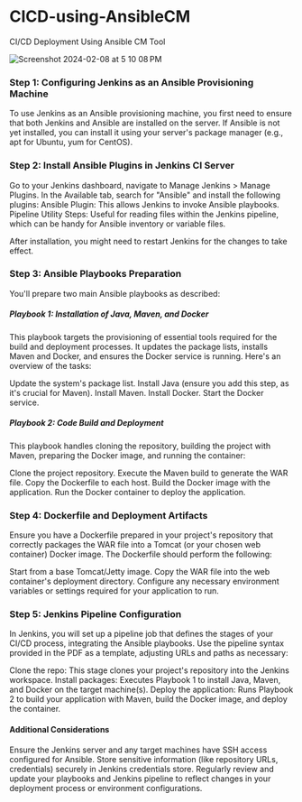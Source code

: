 # CICD-using-AnsibleCM
CI/CD Deployment Using Ansible CM Tool

![Screenshot 2024-02-08 at 5 10 08 PM](https://github.com/zubujams/CICD-using-AnsibleCM/assets/52971863/46baa38b-072c-4a52-bb4e-ab9d5f3848b3)

### Step 1: Configuring Jenkins as an Ansible Provisioning Machine
To use Jenkins as an Ansible provisioning machine, you first need to ensure that both Jenkins and Ansible are installed on the server. If Ansible is not yet installed, you can install it using your server's package manager (e.g., apt for Ubuntu, yum for CentOS).



### Step 2: Install Ansible Plugins in Jenkins CI Server
Go to your Jenkins dashboard, navigate to Manage Jenkins > Manage Plugins.
In the Available tab, search for "Ansible" and install the following plugins:
Ansible Plugin: This allows Jenkins to invoke Ansible playbooks.
Pipeline Utility Steps: Useful for reading files within the Jenkins pipeline, which can be handy for Ansible inventory or variable files.

After installation, you might need to restart Jenkins for the changes to take effect.



### Step 3: Ansible Playbooks Preparation
You'll prepare two main Ansible playbooks as described:

##### Playbook 1: Installation of Java, Maven, and Docker
This playbook targets the provisioning of essential tools required for the build and deployment processes. It updates the package lists, installs Maven and Docker, and ensures the Docker service is running. Here's an overview of the tasks:

Update the system's package list.
Install Java (ensure you add this step, as it's crucial for Maven).
Install Maven.
Install Docker.
Start the Docker service.



##### Playbook 2: Code Build and Deployment
This playbook handles cloning the repository, building the project with Maven, preparing the Docker image, and running the container:

Clone the project repository.
Execute the Maven build to generate the WAR file.
Copy the Dockerfile to each host.
Build the Docker image with the application.
Run the Docker container to deploy the application.



### Step 4: Dockerfile and Deployment Artifacts
Ensure you have a Dockerfile prepared in your project's repository that correctly packages the WAR file into a Tomcat (or your chosen web container) Docker image. The Dockerfile should perform the following:

Start from a base Tomcat/Jetty image.
Copy the WAR file into the web container's deployment directory.
Configure any necessary environment variables or settings required for your application to run.



### Step 5: Jenkins Pipeline Configuration
In Jenkins, you will set up a pipeline job that defines the stages of your CI/CD process, integrating the Ansible playbooks. Use the pipeline syntax provided in the PDF as a template, adjusting URLs and paths as necessary:

Clone the repo: This stage clones your project's repository into the Jenkins workspace.
Install packages: Executes Playbook 1 to install Java, Maven, and Docker on the target machine(s).
Deploy the application: Runs Playbook 2 to build your application with Maven, build the Docker image, and deploy the container.



#### Additional Considerations 
Ensure the Jenkins server and any target machines have SSH access configured for Ansible.
Store sensitive information (like repository URLs, credentials) securely in Jenkins credentials store.
Regularly review and update your playbooks and Jenkins pipeline to reflect changes in your deployment process or environment configurations.
